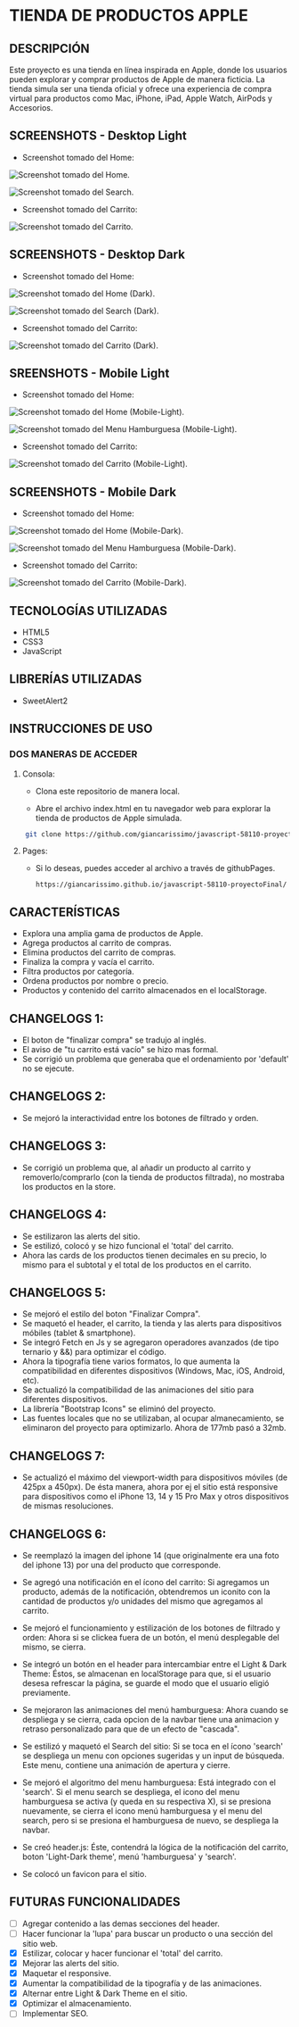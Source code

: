 # TIENDA DE PRODUCTOS APPLE

## DESCRIPCIÓN

Este proyecto es una tienda en línea inspirada en Apple, donde los usuarios pueden explorar y comprar productos de Apple de manera ficticia. La tienda simula ser una tienda oficial y ofrece una experiencia de compra virtual para productos como Mac, iPhone, iPad, Apple Watch, AirPods y Accesorios.

## SCREENSHOTS - Desktop Light

+   Screenshot tomado del Home:

![Screenshot tomado del Home.](assets/images/screens/screen_pagina-store-light.png)

![Screenshot tomado del Search.](assets/images/screens/screen_search-light.png)

+   Screenshot tomado del Carrito:

![Screenshot tomado del Carrito.](assets/images/screens/screen_pagina-carrito-light.png)

## SCREENSHOTS - Desktop Dark

+   Screenshot tomado del Home:

![Screenshot tomado del Home (Dark).](assets/images/screens/screen_pagina-store-dark.png)

![Screenshot tomado del Search (Dark).](assets/images/screens/screen_search-dark.png)

+   Screenshot tomado del Carrito:

![Screenshot tomado del Carrito (Dark).](assets/images/screens/screen_pagina-carrito-dark.png)

## SREENSHOTS - Mobile Light

+   Screenshot tomado del Home:

![Screenshot tomado del Home (Mobile-Light).](assets/images/screens/screen_pagina-store-mobile-light.png)

![Screenshot tomado del Menu Hamburguesa (Mobile-Light).](assets/images/screens/screen_mobile-hamburguer-light.png)

+   Screenshot tomado del Carrito:

![Screenshot tomado del Carrito (Mobile-Light).](assets/images/screens/screen_pagina-carrito-mobile-light.png)

## SCREENSHOTS - Mobile Dark

+   Screenshot tomado del Home:

![Screenshot tomado del Home (Mobile-Dark).](assets/images/screens/screen_pagina-store-mobile-dark.png)

![Screenshot tomado del Menu Hamburguesa (Mobile-Dark).](assets/images/screens/screen_mobile-hamburguer-dark.png)

+   Screenshot tomado del Carrito:

![Screenshot tomado del Carrito (Mobile-Dark).](assets/images/screens/screen_pagina-carrito-mobile-dark.png)

## TECNOLOGÍAS UTILIZADAS

+   HTML5
+   CSS3
+   JavaScript

## LIBRERÍAS UTILIZADAS

+   SweetAlert2

## INSTRUCCIONES DE USO

### DOS MANERAS DE ACCEDER
1. Consola:

    +   Clona este repositorio de manera local.

    +   Abre el archivo index.html en tu navegador web para explorar la tienda de productos de Apple simulada.

```bash
    git clone https://github.com/giancarissimo/javascript-58110-proyectoFinal.git
```

2.  Pages:
    +   Si lo deseas, puedes acceder al archivo a través de githubPages.

            https://giancarissimo.github.io/javascript-58110-proyectoFinal/

## CARACTERÍSTICAS
+   Explora una amplia gama de productos de Apple.
+   Agrega productos al carrito de compras.
+   Elimina productos del carrito de compras.
+   Finaliza la compra y vacía el carrito.
+   Filtra productos por categoría.
+   Ordena productos por nombre o precio.
+   Productos y contenido del carrito almacenados en el localStorage.

## CHANGELOGS 1:
+   El boton de "finalizar compra" se tradujo al inglés.
+   El aviso de "tu carrito está vacío" se hizo mas formal.
+   Se corrigió un problema que generaba que el ordenamiento por 'default' no se ejecute.

## CHANGELOGS 2:
+   Se mejoró la interactividad entre los botones de filtrado y orden.

## CHANGELOGS 3:
+   Se corrigió un problema que, al añadir un producto al carrito y removerlo/comprarlo (con la tienda de productos filtrada), no mostraba los productos en la store.

## CHANGELOGS 4:
+   Se estilizaron las alerts del sitio.
+   Se estilizó, colocó y se hizo funcional el 'total' del carrito.
+   Ahora las cards de los productos tienen decimales en su precio, lo mismo para el subtotal y el total de los productos en el carrito.

## CHANGELOGS 5:
+   Se mejoró el estilo del boton "Finalizar Compra".
+   Se maquetó el header, el carrito, la tienda y las alerts para dispositivos móbiles (tablet & smartphone).
+   Se integró Fetch en Js y se agregaron operadores avanzados (de tipo ternario y &&) para optimizar el código.
+   Ahora la tipografía tiene varios formatos, lo que aumenta la compatibilidad en diferentes dispositivos (Windows, Mac, iOS, Android, etc).
+   Se actualizó la compatibilidad de las animaciones del sitio para diferentes dispositivos.
+   La librería "Bootstrap Icons" se eliminó del proyecto.
+   Las fuentes locales que no se utilizaban, al ocupar almanecamiento, se eliminaron del proyecto para optimizarlo. Ahora de 177mb pasó a 32mb.

## CHANGELOGS 7:
+   Se actualizó el máximo del viewport-width para dispositivos móviles (de 425px a 450px). De ésta manera, ahora por ej el sitio está responsive para dispositivos como el iPhone 13, 14 y 15 Pro Max y otros dispositivos de mismas resoluciones.

## CHANGELOGS 6:
+   Se reemplazó la imagen del iphone 14 (que originalmente era una foto del iphone 13) por una del producto que corresponde.

+   Se agregó una notificación en el ícono del carrito: Si agregamos un producto, además de la notificación, obtendremos un iconito con la cantidad de productos y/o unidades del mismo que agregamos al carrito.

+   Se mejoró el funcionamiento y estilización de los botones de filtrado y orden: Ahora si se clickea fuera de un botón, el menú desplegable del mismo, se cierra.

+   Se integró un botón en el header para intercambiar entre el Light & Dark Theme: Éstos, se almacenan en localStorage para que, si el usuario desesa refrescar la página, se guarde el modo que el usuario eligió previamente.

+   Se mejoraron las animaciones del menú hamburguesa: Ahora cuando se despliega y se cierra, cada opcion de la navbar tiene una animacion y retraso personalizado para que de un efecto de "cascada".

+   Se estilizó y maquetó el Search del sitio: Si se toca en el ícono 'search' se despliega un menu con opciones sugeridas y un input de búsqueda. Este menu, contiene una animación de apertura y cierre.

+   Se mejoró el algoritmo del menu hamburguesa: Está integrado con el 'search'. Si el menu search se despliega, el icono del menu hamburguesa se activa (y queda en su respectiva X), si se presiona nuevamente, se cierra el icono menú hamburguesa y el menu del search, pero si se presiona el hamburguesa de nuevo, se despliega la navbar.

+   Se creó header.js: Éste, contendrá la lógica de la notificación del carrito, boton 'Light-Dark theme', menú 'hamburguesa' y 'search'.
+   Se colocó un favicon para el sitio.

## FUTURAS FUNCIONALIDADES
* [ ]  Agregar contenido a las demas secciones del header.
* [ ]  Hacer funcionar la 'lupa' para buscar un producto o una sección del sitio web.
* [x]  Estilizar, colocar y hacer funcionar el 'total' del carrito.
* [x]  Mejorar las alerts del sitio.
* [x]  Maquetar el responsive.
* [x]  Aumentar la compatibilidad de la tipografía y de las animaciones.
* [x]  Alternar entre Light & Dark Theme en el sitio.
* [x]  Optimizar el almacenamiento.
* [ ]  Implementar SEO.